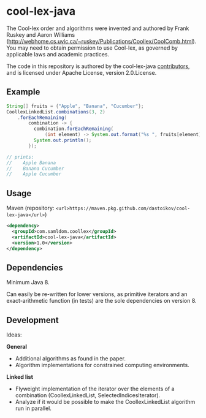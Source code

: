 # cool-lex-java

The Cool-lex order and algorithms were invented and authored by Frank Ruskey and Aaron Williams (<http://webhome.cs.uvic.ca/~ruskey/Publications/Coollex/CoolComb.html>).
You may need to obtain permission to use Cool-lex, as governed by applicable laws and academic practices.

The code in this repository is authored by the cool-lex-java [contributors](CONTRIBUTORS), and is licensed under Apache License, version 2.0.License.

## Example

```java
String[] fruits = {"Apple", "Banana", "Cucumber"};
CoollexLinkedList.combinations(3, 2)
    .forEachRemaining(
        combination -> {
          combination.forEachRemaining(
              (int element) -> System.out.format("%s ", fruits[element]));
          System.out.println();
        });

// prints:
//    Apple Banana
//    Banana Cucumber
//    Apple Cucumber
```

## Usage

Maven (repository: `<url>https://maven.pkg.github.com/dastoikov/cool-lex-java</url>`)

```xml
<dependency>
  <groupId>com.samldom.coollex</groupId>
  <artifactId>cool-lex-java</artifactId>
  <version>1.0</version>
</dependency>
```

## Dependencies

Minimum Java 8.

Can easily be re-written for lower versions, as primitive iterators and an exact-arithmetic function (in tests) are the sole dependencies on version 8.

## Development

Ideas:

**General**

* Additional algorithms as found in the paper.
* Algorithm implementations for constrained computing environments.

**Linked list**

* Flyweight implementation of the iterator over the elements of a combination (CoollexLinkedList, SelectedIndicesIterator).
* Analyze if it would be possible to make the CoollexLinkedList algorithm run in parallel.
